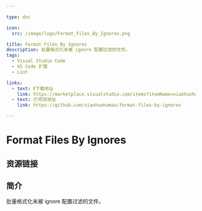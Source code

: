 ```yaml
---

type: doc

icon:
  src: /image/logo/Format_Files_By_Ignores.png

title: Format Files By Ignores
description: 批量格式化未被 ignore 配置过滤的文件。
tags:
  - Visual Studio Code
  - VS Code 扩展
  - Lint

links:
  - text: ⏬下载地址
    link: https://marketplace.visualstudio.com/items?itemName=xiaohuohumax.format-files-by-ignores
  - text: 📦项目地址
    link: https://github.com/xiaohuohumax/format-files-by-ignores

---
```


<ShowLogo />

# Format Files By Ignores

<ShowTags />

<ShowBreadcrumb />

## 资源链接

<ShowLinks />

## 简介

批量格式化未被 ignore 配置过滤的文件。
